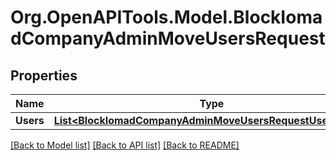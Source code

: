 # Org.OpenAPITools.Model.BlockIomadCompanyAdminMoveUsersRequest

## Properties

Name | Type | Description | Notes
------------ | ------------- | ------------- | -------------
**Users** | [**List&lt;BlockIomadCompanyAdminMoveUsersRequestUsersInner&gt;**](BlockIomadCompanyAdminMoveUsersRequestUsersInner.md) |  | 

[[Back to Model list]](../README.md#documentation-for-models) [[Back to API list]](../README.md#documentation-for-api-endpoints) [[Back to README]](../README.md)


